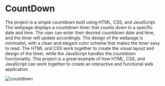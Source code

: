 # CountDown
The project is a simple countdown built using HTML, CSS, and JavaScript. The webpage displays a countdown timer that counts down to a specific date and time. The user can enter their desired countdown date and time, and the timer will update accordingly. The design of the webpage is minimalist, with a clean and elegant color scheme that makes the timer easy to read. The HTML and CSS work together to create the visual layout and design of the timer, while the JavaScript handles the countdown functionality. This project is a great example of how HTML, CSS, and JavaScript can work together to create an interactive and functional web application.




![countdown](https://user-images.githubusercontent.com/70109681/221341809-8c8da007-028b-4966-85c2-66f9df462953.png)
